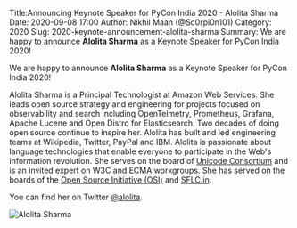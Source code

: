 Title:Announcing Keynote Speaker for PyCon India 2020 - Alolita Sharma
Date: 2020-09-08 17:00
Author: Nikhil Maan (@Sc0rpi0n101)
Category: 2020
Slug: 2020-keynote-announcement-alolita-sharma
Summary: We are happy to announce **Alolita Sharma** as a Keynote Speaker for PyCon India 2020!

We are happy to announce **Alolita Sharma** as a Keynote Speaker for PyCon India 2020!

Alolita Sharma is a Principal Technologist at Amazon Web Services. She leads open source strategy and engineering for projects focused on observability and search including OpenTelmetry, Prometheus, Grafana, Apache Lucene and Open Distro for Elasticsearch. Two decades of doing open source continue to inspire her. Alolita has built and led engineering teams at Wikipedia, Twitter, PayPal and IBM. Alolita is passionate about language technologies that enable everyone to participate in the Web's information revolution. She serves on the board of [Unicode Consortium](https://www.unicode.org/consortium/consort.html) and is an invited expert on W3C and ECMA workgroups. She has served on the boards of the [Open Source Initiative (OSI)](https://opensource.org/) and [SFLC.in](https://sflc.in/). 

You can find her on Twitter [@alolita](https://twitter.com/alolita).

![Alolita Sharma](https://in.pycon.org/2020/assets/images/alolitasharma.jpg)
